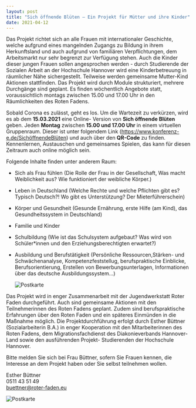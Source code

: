 ```yaml
---
layout: post
title: "Sich öffnende Blüten – Ein Projekt für Mütter und ihre Kinder"
date: 2021-04-12
---
```


Das Projekt richtet sich an alle Frauen mit internationaler Geschichte, welche aufgrund eines mangelnden Zugangs zu Bildung in ihrem Herkunftsland und auch aufgrund von familiären Verpflichtungen, dem Arbeitsmarkt nur sehr begrenzt zur Verfügung stehen. Auch die Kinder dieser jungen Frauen sollen angesprochen werden - durch Studierende der Sozialen Arbeit an der Hochschule Hannover wird eine Kinderbetreuung in räumlicher Nähe sichergestellt.
Teilweise werden gemeinsame Mutter-Kind Aktionen stattfinden.
Das Projekt wird durch Module strukturiert, mehrere Durchgänge sind geplant. Es finden wöchentlich Angebote statt, voraussichtlich montags zwischen 15.00 und 17.00 Uhr in den Räumlichkeiten des Roten Fadens.

Sobald Corona es zulässt, geht es los. Um die Wartezeit zu verkürzen, wird es ab dem **15.03.2021** eine Online- Version von **Sich öffnende Blüten** geben.
Jeden **Montag** zwischen **15.00 und 17.00 Uhr** in einem virtuellen Gruppenraum.
Dieser ist unter folgendem Link (<https://www.konferenz-e.de/SichöffnendeBlüten>) und auch über den **QR-Code** zu finden.
Kennenlernen, Austauschen und gemeinsames Spielen, das kann für diesen Zeitraum auch online möglich sein.

Folgende Inhalte finden unter anderem Raum:

- Sich als Frau fühlen
  (Die Rolle der Frau in der Gesellschaft, Was macht Weiblichkeit aus? Wie funktioniert der weibliche Körper.)
- Leben in Deutschland
  (Welche Rechte und welche Pflichten gibt es? Typisch Deutsch?! Wo gibt es Unterstützung? Der Mieterführerschein)
- Körper und Gesundheit
  (Gesunde Ernährung, erste Hilfe (am Kind), das Gesundheitssystem in Deutschland)
- Familie und Kinder
- Schulbildung
  (Wie ist das Schulsystem aufgebaut? Was wird von Schüler*innen und den Erziehungsberechtigten erwartet?)
- Ausbildung und Berufstätigkeit
  (Persönliche Ressourcen,Stärken- und Schwächenanalyse, Kompetenzfeststellug, berufspraktische Einblicke, Berufsorientierung, Erstellen von Bewerbungsunterlagen, Informationen über das deutsche Ausbildungssystem...)
  
  ![Postkarte](../../img/sich-oeffnende-blueten.jpg)

Das Projekt wird in enger Zusammenarbeit mit der Jugendwerkstatt Roter Faden
durchgeführt.
Auch sind gemeinsame Aktionen mit den Teilnehmerinnen des Roten Fadens geplant.
Zudem sind berufspraktische Erfahrungen über den Roten Faden und ein späteres
Einmünden in die Maßnahme möglich.
Die Projektdurchführung erfolgt durch Esther Büttner (Sozialarbeiterin B.A.) in enger
Kooperation mit den Mitarbeiterinnen des Roten Fadens, dem Migrationsfachdienst des Diakonieverbands Hannover- Land sowie den ausführenden Projekt- Studierenden der Hochschule Hannover.

Bitte melden Sie sich bei Frau Büttner, sofern Sie Frauen kennen, die Interesse an dem Projekt haben oder Sie selbst teilnehmen wollen.

Esther Büttner  
0511 43 51 49  
buettner@roter-faden.eu

![Postkarte](../../img/sich-oeffnende-blueten2.jpg)
